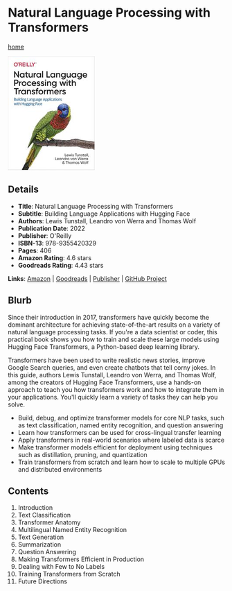 # Natural Language Processing with Transformers

[home](../)

![Cover Image](natural-language-processing-with-transformers.jpeg)

## Details

* **Title**: Natural Language Processing with Transformers
* **Subtitle**: Building Language Applications with Hugging Face
* **Authors**: Lewis Tunstall, Leandro von Werra and Thomas Wolf
* **Publication Date**: 2022
* **Publisher**: O'Reilly
* **ISBN-13**: 978-9355420329
* **Pages**: 406
* **Amazon Rating**: 4.6 stars
* **Goodreads Rating**: 4.43 stars


**Links**: [Amazon](https://a.co/d/5WIiVAC) |
[Goodreads](https://www.goodreads.com/book/show/60114857-natural-language-processing-with-transformers) |
[Publisher](https://www.oreilly.com/library/view/natural-language-processing/9781098136789/) |
[GitHub Project](https://github.com/nlp-with-transformers/notebooks)

## Blurb

Since their introduction in 2017, transformers have quickly become the dominant architecture for achieving state-of-the-art results on a variety of natural language processing tasks. If you're a data scientist or coder, this practical book shows you how to train and scale these large models using Hugging Face Transformers, a Python-based deep learning library.

Transformers have been used to write realistic news stories, improve Google Search queries, and even create chatbots that tell corny jokes. In this guide, authors Lewis Tunstall, Leandro von Werra, and Thomas Wolf, among the creators of Hugging Face Transformers, use a hands-on approach to teach you how transformers work and how to integrate them in your applications. You'll quickly learn a variety of tasks they can help you solve.

* Build, debug, and optimize transformer models for core NLP tasks, such as text classification, named entity recognition, and question answering
* Learn how transformers can be used for cross-lingual transfer learning
* Apply transformers in real-world scenarios where labeled data is scarce
* Make transformer models efficient for deployment using techniques such as distillation, pruning, and quantization
* Train transformers from scratch and learn how to scale to multiple GPUs and distributed environments

## Contents

1. Introduction
2. Text Classification
3. Transformer Anatomy
4. Multilingual Named Entity Recognition
5. Text Generation
6. Summarization
7. Question Answering
8. Making Transformers Efficient in Production
9. Dealing with Few to No Labels
10. Training Transformers from Scratch
11. Future Directions
